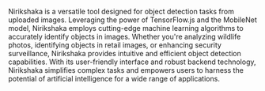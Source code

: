 Nirikshaka is a versatile tool designed for object detection tasks from uploaded images. Leveraging the power of TensorFlow.js and the MobileNet model, Nirikshaka employs cutting-edge machine learning algorithms to accurately identify objects in images. Whether you're analyzing wildlife photos, identifying objects in retail images, or enhancing security surveillance, Nirikshaka  provides intuitive and efficient object detection capabilities. With its user-friendly interface and robust backend technology, Nirikshaka simplifies complex tasks and empowers users to harness the potential of artificial intelligence for a wide range of applications.
